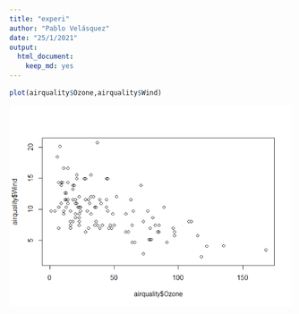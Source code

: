 ```yaml
---
title: "experi"
author: "Pablo Velásquez"
date: "25/1/2021"
output: 
  html_document: 
    keep_md: yes
---
```



```r
plot(airquality$Ozone,airquality$Wind)
```

![](experi_files/figure-html/unnamed-chunk-1-1.png)<!-- -->
